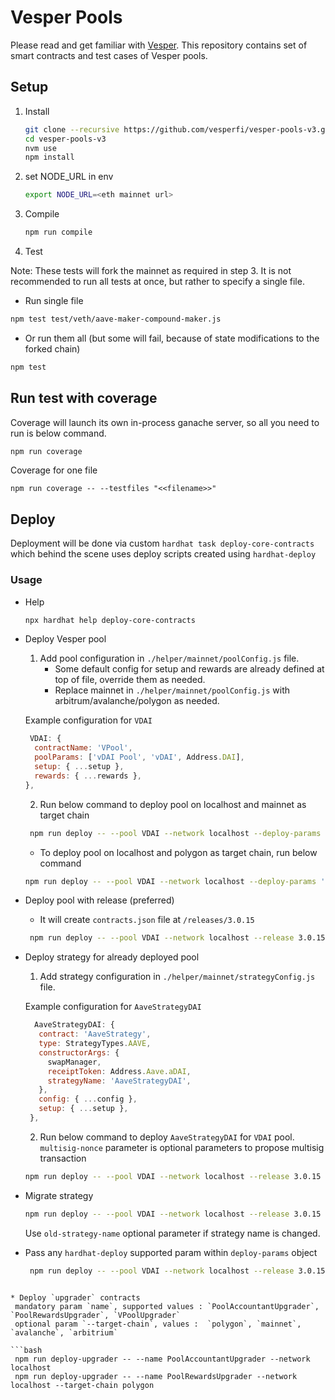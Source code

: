 # Vesper Pools

Please read and get familiar with [Vesper](https://docs.vesper.finance/). This repository contains set of smart contracts and test cases of Vesper pools.

## Setup

1. Install

   ```sh
   git clone --recursive https://github.com/vesperfi/vesper-pools-v3.git
   cd vesper-pools-v3
   nvm use
   npm install
   ```
2. set NODE_URL in env
    ```sh
    export NODE_URL=<eth mainnet url>
    ```
3. Compile

   ```sh
   npm run compile
   ```
4. Test

Note: These tests will fork the mainnet as required in step 3. It is not recommended to run all tests at once, but rather to specify a single file.

  - Run single file
   ```sh
   npm test test/veth/aave-maker-compound-maker.js
   ```

  - Or run them all (but some will fail, because of state modifications to the forked chain)
   ```sh
   npm test
   ```

## Run test with coverage

Coverage will launch its own in-process ganache server, so all you need to run is below command.
```sh
npm run coverage
```
Coverage for one file
```
npm run coverage -- --testfiles "<<filename>>"
```
## Deploy

Deployment will be done via custom `hardhat task deploy-core-contracts` which behind the scene uses deploy scripts created using `hardhat-deploy`
### Usage
* Help
   ```bash
   npx hardhat help deploy-core-contracts
   ```

* Deploy Vesper pool
  1. Add pool configuration in `./helper/mainnet/poolConfig.js` file.
     - Some default config for setup and rewards are already defined at top of file, override them as needed.
     - Replace mainnet in `./helper/mainnet/poolConfig.js` with arbitrum/avalanche/polygon as needed.

   Example configuration for `VDAI`
    ```js
     VDAI: {
      contractName: 'VPool',
      poolParams: ['vDAI Pool', 'vDAI', Address.DAI],
      setup: { ...setup },
      rewards: { ...rewards },
    },
    ```

  
  2. Run below command to deploy pool on localhost and mainnet as target chain
  ```bash
   npm run deploy -- --pool VDAI --network localhost --deploy-params '{"tags": "deploy-vPool"}'
  ```
  - To deploy pool on localhost and polygon as target chain, run below command 
  ```bash 
  npm run deploy -- --pool VDAI --network localhost --deploy-params '{"tags": "deploy-vPool"}' --target-chain polygon
  ```

* Deploy pool with release (preferred)
  - It will create `contracts.json` file at `/releases/3.0.15`
  ```bash
   npm run deploy -- --pool VDAI --network localhost --release 3.0.15 --deploy-params '{"tags": "deploy-vPool"}'
  ``` 

* Deploy strategy for already deployed pool
  1. Add strategy configuration in `./helper/mainnet/strategyConfig.js` file.
   
   Example configuration for `AaveStrategyDAI`
   ```js
     AaveStrategyDAI: {
      contract: 'AaveStrategy',
      type: StrategyTypes.AAVE,
      constructorArgs: {
        swapManager,
        receiptToken: Address.Aave.aDAI,
        strategyName: 'AaveStrategyDAI',
      },
      config: { ...config },
      setup: { ...setup },
    },
   ```
  2. Run below command to deploy `AaveStrategyDAI` for `VDAI` pool. `multisig-nonce` parameter is optional parameters to propose multisig transaction
  ```bash
  npm run deploy -- --pool VDAI --network localhost --release 3.0.15 --deploy-params '{"tags": "deploy-strategy"}' --strategy-name AaveStrategyDAI --multisig-nonce 0
  ```

* Migrate strategy
  ```bash
  npm run deploy -- --pool VDAI --network localhost --release 3.0.15 --deploy-params '{"tags": "migrate-strategy"}' --strategy-name AaveStrategyDAI
  ```
  Use `old-strategy-name` optional parameter if strategy name is changed.
  
* Pass any `hardhat-deploy` supported param within `deploy-params` object
  ```bash
   npm run deploy -- --pool VDAI --network localhost --release 3.0.15 --deploy-params '{"tags": "deploy-vPool", "gasprice": "25000000000"}'
  ```

 ```

 * Deploy `upgrader` contracts 
  mandatory param `name`, supported values : `PoolAccountantUpgrader`, `PoolRewardsUpgrader`, `VPoolUpgrader`
  optional param `--target-chain`, values :  `polygon`, `mainnet`, `avalanche`, `arbitrium`
 
 ```bash
  npm run deploy-upgrader -- --name PoolAccountantUpgrader --network localhost
  npm run deploy-upgrader -- --name PoolRewardsUpgrader --network localhost --target-chain polygon
 ```


